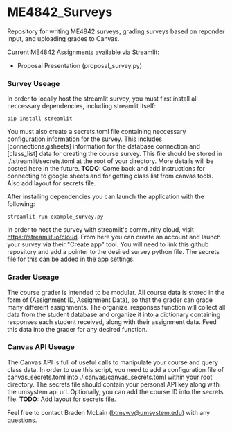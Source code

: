 # ME4842_Surveys
Repository for writing ME4842 surveys, grading surveys based on reponder input, and uploading grades to Canvas.

Current ME4842 Assignments available via Streamlit:
- Proposal Presentation (proposal_survey.py)

### Survey Useage
In order to locally host the streamlit survey, you must first install all neccessary dependencies, including streamlit itself:

`pip install streamlit`

You must also create a secrets.toml file containing neccessary configuration information for the survey.  This includes [connections.gsheets] information for the database connection and [class_list] data for creating the course survey. This file should be stored in ./.streamlit/secrets.toml at the root of your directory. More details will be posted here in the future. **TODO:** Come back and add instructions for connecting to google sheets and for getting class list from canvas tools. Also add layout for secrets file.

After installing dependencies you can launch the application with the following:

`streamlit run example_survey.py`

In order to host the survey with streamlit's community cloud, visit https://streamlit.io/cloud. From here you can create an account and launch your survey via their "Create app" tool. You will need to link this github repository and add a pointer to the desired survey python file. The secrets file for this can be added in the app settings.

### Grader Useage

The course grader is intended to be modular. All course data is stored in the form of (Assignment ID,
Assignment Data), so that the grader can grade many different assignments. The organize_responses function will collect all data from the student database and organize it into a dictionary containing responses each student received, along with their assignment data. Feed this data into the grader for any desired function.

### Canvas API Useage

The Canvas API is full of useful calls to manipulate your course and query class data. In order to use this script, you need to add a configuration file of canvas_secrets.toml into ./.canvas/canvas_secrets.toml within your root directory. The secrets file should contain your personal API key along with the umsystem api url.  Optionally, you can add the course ID into the secrets file. **TODO:** Add layout for secrets file.


Feel free to contact Braden McLain (btmywv@umsystem.edu) with any questions.

